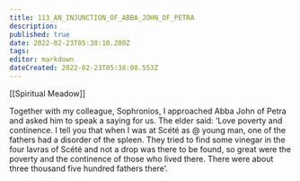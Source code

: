 ```yaml
---
title: 113_AN_INJUNCTION_OF_ABBA_JOHN_OF_PETRA
description: 
published: true
date: 2022-02-23T05:38:10.280Z
tags: 
editor: markdown
dateCreated: 2022-02-23T05:38:08.553Z
---
```


[[Spiritual Meadow]]
 
Together with my colleague, Sophronios, I approached Abba John of Petra and asked him to speak a saying for us. The elder said: ‘Love poverty and continence. I tell you that when I was at Scété as @ young man, one of the fathers had a disorder of the spleen. They tried to find some vinegar in the four lavras of Scété and not a drop was there to be found, so great were the poverty and the continence of those who lived there. There were about three thousand five hundred fathers there’.
